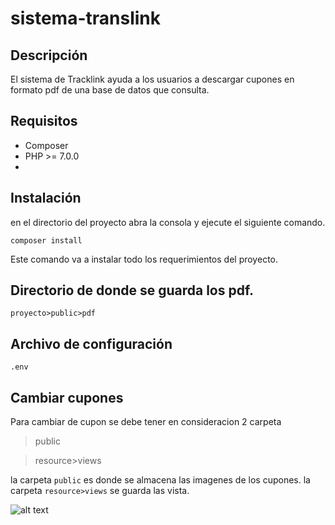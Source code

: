 # sistema-translink
## Descripción
El sistema de Tracklink ayuda a los usuarios a descargar cupones en formato pdf de una base de datos que consulta.

## Requisitos
* Composer
* PHP   >=  7.0.0
*

## Instalación
en el directorio del proyecto abra la consola y ejecute el siguiente comando.
````
composer install
````
Este comando va a instalar todo los requerimientos del proyecto.

## Directorio de donde se guarda los pdf.
````
proyecto>public>pdf
`````
## Archivo de configuración
````
.env
````
## Cambiar cupones
Para cambiar de cupon se debe tener en consideracion 2 carpeta
>public

>resource>views

la carpeta `public` es donde se almacena las imagenes de los cupones.
la carpeta `resource>views` se guarda las vista.

![alt text](https://github.com/joseguamanp/sistema-translink/tree/master/public/captura/Capture.PNG)
